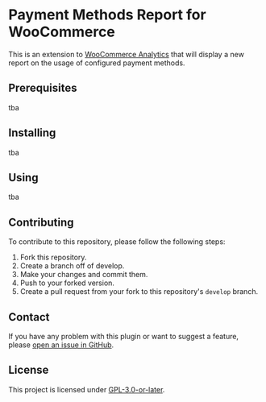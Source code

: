 # Payment Methods Report for WooCommerce

This is an extension to [WooCommerce Analytics](https://woocommerce.com/document/woocommerce-analytics/) that will display a new report on the usage of configured payment methods.

## Prerequisites

tba

## Installing

tba

## Using

tba

## Contributing

To contribute to this repository, please follow the following steps:

1. Fork this repository.
2. Create a branch off of develop.
3. Make your changes and commit them.
4. Push to your forked version.
5. Create a pull request from your fork to this repository's `develop` branch.

## Contact

If you have any problem with this plugin or want to suggest a feature, please [open an issue in GitHub](https://github.com/kingkero/payment-methods-report-woocommerce/issues).

## License

This project is licensed under [GPL-3.0-or-later](https://www.gnu.org/licenses/gpl-3.0.html).
